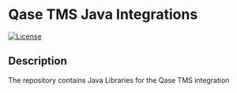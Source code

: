 # Qase TMS Java Integrations #
[![License](https://lxgaming.github.io/badges/License-Apache%202.0-blue.svg)](https://www.apache.org/licenses/LICENSE-2.0)

## Description ##
The repository contains Java Libraries for the Qase TMS integration